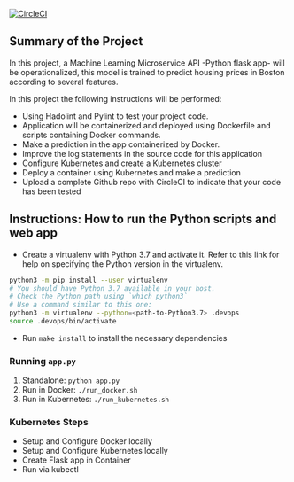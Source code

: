 [![CircleCI](https://dl.circleci.com/status-badge/img/gh/alejandrodelarubiam/project-ml-microservice-kubernetes/tree/master.svg?style=svg)](https://dl.circleci.com/status-badge/redirect/gh/alejandrodelarubiam/project-ml-microservice-kubernetes/tree/master)

## Summary of the Project

In this project, a Machine Learning Microservice API -Python flask app- will be operationalized, this model is trained to predict housing prices in Boston according to several features.

In this project the following instructions will be performed:

* Using Hadolint and Pylint to test your project code.
* Application will be containerized and deployed using Dockerfile and scripts containing Docker commands.
* Make a prediction in the app containerized by Docker.
* Improve the log statements in the source code for this application
* Configure Kubernetes and create a Kubernetes cluster
* Deploy a container using Kubernetes and make a prediction
* Upload a complete Github repo with CircleCI to indicate that your code has been tested

## Instructions: How to run the Python scripts and web app 

* Create a virtualenv with Python 3.7 and activate it. Refer to this link for help on specifying the Python version in the virtualenv. 
```bash
python3 -m pip install --user virtualenv
# You should have Python 3.7 available in your host. 
# Check the Python path using `which python3`
# Use a command similar to this one:
python3 -m virtualenv --python=<path-to-Python3.7> .devops
source .devops/bin/activate
```
* Run `make install` to install the necessary dependencies

### Running `app.py`

1. Standalone:  `python app.py`
2. Run in Docker:  `./run_docker.sh`
3. Run in Kubernetes:  `./run_kubernetes.sh`

### Kubernetes Steps

* Setup and Configure Docker locally
* Setup and Configure Kubernetes locally
* Create Flask app in Container
* Run via kubectl
